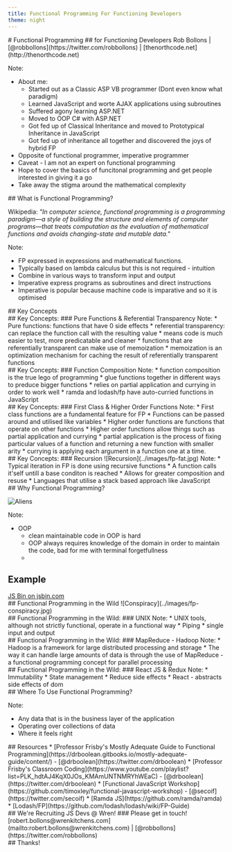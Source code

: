 ```yaml
---
title: Functional Programming For Functioning Developers
theme: night
---
```

<section data-markdown>
  # Functional Programming
  ## for Functioning Developers
  Rob Bollons | [@robbollons](https://twitter.com/robbollons) | [thenorthcode.net](http://thenorthcode.net)

Note:
  * About me:
     * Started out as a Classic ASP VB programmer (Dont even know what paradigm)
     * Learned JavaScript and worte AJAX applications using subroutines
     * Suffered agony learning ASP.NET
     * Moved to OOP C# with ASP.NET
     * Got fed up of Classical Inheritance and moved to Prototypical Inheritance in JavaScript
     * Got fed up of inheritance all together and discovered the joys of hybrid FP
  * Opposite of functional programmer, imperative programmer
  * Caveat - I am not an expert on functional programming
  * Hope to cover the basics of funcitonal programming and get people interested in giving it a go
  * Take away the stigma around the mathematical complexity
</section>

<section data-markdown>
  ## What is Functional Programming?

  Wikipedia: *"In computer science, functional programming is a programming paradigm—a style of building the structure and elements of computer programs—that treats computation as the evaluation of mathematical functions and avoids changing-state and mutable data."*

Note:
  * FP expressed in expressions and mathematical functions.
  * Typically based on lambda calculus but this is not required - intuition
  * Combine in various ways to transform input and output
  * Imperative express programs as subroutines and direct instructions
  * Imperative is popular because machine code is imparative and so it is optimised
</section>

<section>
  <section data-markdown>
    ## Key Concepts
  </section>
  <section data-markdown>
    ## Key Concepts:
    ### Pure Functions & Referential Transparency
Note:
  * Pure functions: functions that have 0 side effects
  * referential transparency: can replace the function call with the resulting value
  * means code is much easier to test, more predicatable and cleaner
  * functions that are referentially transparent can make use of memoization
  * memoization is an optimization mechanism for caching the result of referentially transparent functions
  </section>
  <section data-markdown data-background="../images/lego-bg.jpg">
    ## Key Concepts:
    ### Function Composition
Note:
  * function composition is the true lego of programming
  * glue functions together in different ways to preduce bigger functions
  * relies on partial application and currying in order to work well
  * ramda and lodash/fp have auto-curried functions in JavaScript
  </section>
  <section data-markdown>
    ## Key Concepts:
    ### First Class & Higher Order Functions
Note:
  * First class functions are a fundamental feature for FP
  * Functions can be passed around and utilised like variables
  * Higher order functions are functions that operate on other functions
  * Higher order functions allow things such as partial application and currying
  * partial application is the process of fixing particular values of a function and returning a new function with smaller arity
  * currying is applying each argument in a function one at a time.
  </section>
  <section data-markdown>
    ## Key Concepts:
    ### Recursion
    ![Recursion](../images/fp-fat.jpg)
Note:
  * Typical iteration in FP is done using recursive functions
  * A function calls it'self untill a base conditon is reached
  * Allows for greater composition and resuse
  * Languages that utilise a stack based approach like JavaScript
  </section>
</section>

<section data-markdown>
  ## Why Functional Programming?

 ![Aliens](../images/fp-aliens.jpg)

Note:
  * OOP
    * clean maintainable code in OOP is hard
    * OOP always requires knowledge of the domain in order to maintain the code, bad for me with terminal forgetfullness
    * 
</section>

<section>
  <h2>Example</h2>
  <a class="jsbin-embed" href="http://jsbin.com/dagazeneye/embed?js,console">JS Bin on jsbin.com</a>
  <script src="http://static.jsbin.com/js/embed.min.js?3.35.12"></script>
</section>

<section>
  <section data-markdown>
    ## Functional Programming in the Wild
    ![Conspiracy](../images/fp-conspiracy.jpg)
  </section>
  <section data-markdown>
    ## Functional Programming in the Wild:
    ### UNIX
Note:
  * UNIX tools, although not strictly functional, operate in a functional way
  * Piping
  * single input and output
  </section>
  <section data-markdown>
    ## Functional Programming in the Wild:
    ### MapReduce - Hadoop
Note:
  * Hadoop is a framework for large distributed processing and storage
  * The way it can handle large amounts of data is through the use of MapReduce - a functional programming concept for parallel processing
  </section>
  <section data-markdown>
    ## Functional Programming in the Wild:
    ### React JS & Redux
Note:
  * Immutability
  * State management
  * Reduce side effects
  * React - abstracts side effects of dom
  </section>
</section>

<section data-markdown>
   ## Where To Use Functional Programming?

Note:
  * Any data that is in the business layer of the application
  * Operating over collections of data
  * Where it feels right
</section>

<section data-markdown>
  ## Resources
  * [Professor Frisby's Mostly Adequate Guide to Functional Programming](https://drboolean.gitbooks.io/mostly-adequate-guide/content/) - [@drboolean](https://twitter.com/drboolean)
  * [Professor Frisby's Classroom Coding](https://www.youtube.com/playlist?list=PLK_hdtAJ4KqX0JOs_KMAmUNTNMRYhWEaC) - [@drboolean](https://twitter.com/drboolean)
  * [Functional JavaScript Workshop](https://github.com/timoxley/functional-javascript-workshop) - [@secoif](https://twitter.com/secoif)
  * [Ramda JS](https://github.com/ramda/ramda)
  * [Lodash/FP](https://github.com/lodash/lodash/wiki/FP-Guide)
</section>

<section data-markdown>
  ## We're Recruiting JS Devs @ Wren!
  ### Please get in touch!
  [robert.bollons@wrenkitchens.com](mailto:robert.bollons@wrenkitchens.com) | [@robbollons](https://twitter.com/robbollons)
</section>

<section data-markdown>
  ## Thanks!
</section>
